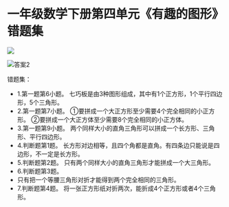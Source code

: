 # 一年级数学下册第四单元《有趣的图形》错题集


![](https://gitee.com/iwyang/pics/raw/master/20200609221524.jpg)

![答案2](https://gitee.com/iwyang/pics/raw/master/20200609221525.jpg)


错题集：

+ 1.第一题第6小题。
  七巧板是由3种图形组成，其中有1个正方形，1个平行四边形，5个三角形。
+ 2.第一题第7小题。
  ①要拼成一个大正方形至少需要4个完全相同的小正方形。
  ②要拼成一个大正方体至少需要8个完全相同的小正方体。
+ 3.第一题第9小题。
  两个同样大小的直角三角形可以拼成一个长方形、三角形、平行四边形。
+ 4.判断题第1题。
  长方形对边相等，且四个角都是直角。有四条边只能说是四边形，不一定是长方形。
+ 5.判断题第2题。
  只有两个同样大小的直角三角形才能拼成一个大三角形。
+ 6.判断题第3题。
+ 只有把一个等腰三角形对折才能得到两个完全相同的三角形。
+ 7.判断题第4题。
  将一张正方形纸对折两次，能折成4个正方形或者4个三角形。
  
